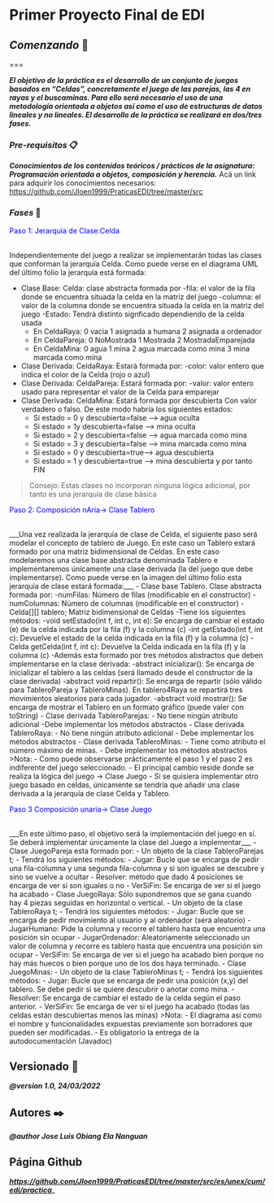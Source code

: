 # Primer Proyecto Final de EDI

## ***Comenzando*** 🚀
===

___El objetivo de la práctica es el desarrollo de un conjunto de juegos basados en “Celdas”, concretamente el juego de
las parejas, las 4 en rayas y el buscaminas. Para ello será necesario el uso de una metodología orientada a objetos así
como el uso de estructuras de datos lineales y no lineales. El desarrollo de la práctica se realizará en dos/tres
fases.___

### ***Pre-requisitos*** 📋

___Conocimientos de los contenidos teóricos / prácticos de la asignatura: Programación orientada a objetos, composición
y herencia.___
Acá un link para adquirir los conocimientos necesarios: https://github.com/Jloen1999/PraticasEDI/tree/master/src

### ***Fases*** 🔧

<p><span style="color: blue;">Paso 1: Jerarquía de Clase:Celda</span></p><br>
Independientemente del juego a realizar se implementarán todas las clases que conforman la
jerarquía Celda. Como puede verse en el diagrama UML del último folio la jerarquía está formada:

- Clase Base: Celda: clase abstracta formada por -fila: el valor de la fila donde se encuentra situada la celda en la
  matriz del juego -columna: el valor de la columna donde se encuentra situada la celda en la matriz del juego -Estado:
  Tendrá distinto signficado dependiendo de la celda usada
    - En CeldaRaya: 0 vacia 1 asignada a humana 2 asignada a ordenador
    - En CeldaPareja: 0 NoMostrada 1 Mostrada 2 MostradaEmparejada
    - En CeldaMina: 0 agua 1 mina 2 agua marcada como mina 3 mina marcada como mina
- Clase Derivada: CeldaRaya: Estará formada por:
  -color: valor entero que indica el color de la Celda (rojo o azul)
- Clase Derivada: CeldaPareja: Estará formada por:
  -valor: valor entero usado para representar el valor de la Celda para emparejar
- Clase Derivada: CeldaMina: Estará formada por descubierta Con valor verdadero o falso. De este modo habría los
  siguientes estados:
    - Si estado = 0 y descubierta=false –> agua oculta
    - Si estado = 1y descubierta=false –> mina oculta
    - Si estado = 2 y descubierta=false –> agua marcada como mina
    - Si estado = 3 y descubierta=false –> mina marcada como mina
    - Si estado = 0 y descubierta=true–> agua descubierta
    - Si estado = 1 y descubierta=true –> mina descubierta y por tanto FIN

> Consejo:
Estas clases no incorporan ninguna lógica adicional, por tanto es una jerarquía de clase básica
>
<p><span style="color: blue;">Paso 2: Composición nAria→ Clase Tablero</span></p><br>
___Una vez realizada la jerarquía de clase de Celda, el siguiente paso será modelar el concepto de
tablero de Juego. En este caso un Tablero estará formado por una matriz bidimensional de Celdas.
En este caso modelaremos una clase base abstracta denominada Tablero e implementaremos
únicamente una clase derivada (la del juego que debe implementarse). Como puede verse en la
imagen del último folio esta jerarquía de clase estará formada:___
- Clase base Tablero. Clase abstracta formada por:
     -numFilas: Número de filas (modificable en el constructor)
     -numColumnas: Número de columnas (modificable en el constructor)
- Celda[][] tablero; Matriz bidimensional de Celdas
      -Tiene los siguientes métodos:
          -void setEstado(int f, int c, int e): Se encarga de cambiar el estado (e) de la celda indicada por la fila (f) y la columna (c)
          -int getEstado(int f, int c): Devuelve el estado de la celda indicada en la fila (f) y la columna (c)
          -Celda getCelda(int f, int c): Devuelve la Celda indicada en la fila (f) y la columna (c)
          -Además esta formado por tres métodos abstractos que deben implementarse en la clase derivada:
              -abstract inicializar(): Se encarga de inicializar el tablero a las celdas (será llamado desde el constructor de la clase derivada)
              -abstract void repartir(): Se encarga de repartir (sólo válido para TableroPareja y TableroMinas). 
              En tablero4Raya se repartirá tres movimientos aleatorios para cada jugador.
              -abstract void mostrar(): Se encarga de mostrar el Tablero en un formato gráfico (puede valer con toString)
- Clase derivada TableroParejas:
         - No tiene ningún atributo adicional
         -Debe implementar los métodos abstractos 
- Clase derivada TableroRaya:
         - No tiene ningún atributo adicional
         - Debe implementar los métodos abstractos 
- Clase derivada TableroMinas:
         - Tiene como atributo el número máximo de minas. 
         - Debe implementar los métodos abstractos 
>Nota:
- Como puede observarse prácticamente el paso 1 y el paso 2 es indiferente del juego
seleccionado. 
- El principal cambio reside donde se realiza la lógica del juego → Clase Juego
- Si se quisiera implementar otro juego basado en celdas, únicamente se tendría que añadir una
clase derivada a la jerarquía de clase Celda y Tablero.
<p><span style="color: blue;">Paso 3 Composición unaria→ Clase Juego</span></p><br>
___En este último paso, el objetivo será la implementación del juego en sí. Se deberá implementar
únicamente la clase del Juego a implementar___
- Clase JuegoPareja esta formado por:
         - Un objeto de la clase TableroParejas t;
         - Tendrá los siguientes métodos:
	   - Jugar: Bucle que se encarga de pedir una fila-columna y una segunda fila-columna y si son iguales se descubre y sino se vuelve a ocultar
	   - Resolver: método que dado 4 posiciones se encarga de ver si son iguales o no
         - VerSiFin: Se encarga de ver si el juego ha acabado
- Clase JuegoRaya: Sólo supondremos que se gana cuando hay 4 piezas seguidas en horizontal
o vertical.
 	   - Un objeto de la clase TableroRaya t;
	   - Tendrá los siguientes métodos:
	   - Jugar: Bucle que se encarga de pedir movimiento al usuario y al ordenador (será aleatorio)
 	   - JugarHumano: Pide la columna y recorre el tablero hasta que encuentra una posición sin ocupar
	   - JugarOrdenador: Aleatoriamente seleccionado un valor de columna y recorre es tablero hasta que encuentra una posición sin ocupar
	   - VerSiFin: Se encarga de ver si el juego ha acabado bien porque no hay más huecos o bien porque uno de los dos haya terminado.
- Clase JuegoMinas: 
         - Un objeto de la clase TableroMinas t;
	   - Tendrá los siguientes métodos:
	   - Jugar: Bucle que se encarga de pedir una posición (x,y) del tablero. Se debe pedir si se quiere descubrir o anotar como mina.
	   - Resolver: Se encarga de cambiar el estado de la celda según el paso anterior.
	   - VerSiFin: Se encarga de ver si el juego ha acabado (todas las celdas están descubiertas menos las minas)
>Nota: 
- El diagrama así como el nombre y funcionalidades expuestas previamente son borradores
que pueden ser modificadas.
- Es obligatorio la entrega de la autodocumentación (Javadoc)

## Versionado 📌

___@version 1.0, 24/03/2022___

## Autores ✒️

___@author Jose Luis Obiang Ela Nanguan___

## Página Github

___https://github.com/Jloen1999/PraticasEDI/tree/master/src/es/unex/cum/edi/practica____